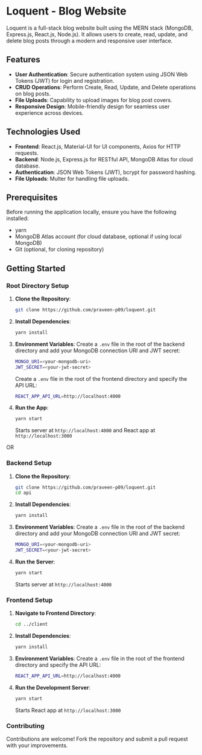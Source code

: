 # Loquent - Blog Website

Loquent is a full-stack blog website built using the MERN stack (MongoDB, Express.js, React.js, Node.js). It allows users to create, read, update, and delete blog posts through a modern and responsive user interface.

## Features

- **User Authentication**: Secure authentication system using JSON Web Tokens (JWT) for login and registration.
- **CRUD Operations**: Perform Create, Read, Update, and Delete operations on blog posts.
- **File Uploads**: Capability to upload images for blog post covers.
- **Responsive Design**: Mobile-friendly design for seamless user experience across devices.

## Technologies Used

- **Frontend**: React.js, Material-UI for UI components, Axios for HTTP requests.
- **Backend**: Node.js, Express.js for RESTful API, MongoDB Atlas for cloud database.
- **Authentication**: JSON Web Tokens (JWT), bcrypt for password hashing.
- **File Uploads**: Multer for handling file uploads.

## Prerequisites

Before running the application locally, ensure you have the following installed:

- yarn
- MongoDB Atlas account (for cloud database, optional if using local MongoDB)
- Git (optional, for cloning repository)

## Getting Started

### Root Directory Setup

1. **Clone the Repository**:
   ```bash
   git clone https://github.com/praveen-p09/loquent.git
   ```

2. **Install Dependencies**:
   ```bash
   yarn install
   ```
3. **Environment Variables**:
   Create a `.env` file in the root of the backend directory and add your MongoDB connection URI and JWT secret:
   ```bash
   MONGO_URI=<your-mongodb-uri>
   JWT_SECRET=<your-jwt-secret>
   ```
   Create a `.env` file in the root of the frontend directory and specify the API URL:
   ```bash
   REACT_APP_API_URL=http://localhost:4000
   ```
4. **Run the App**:
   ```bash
   yarn start
   ```
   Starts server at `http://localhost:4000` and React app at `http://localhost:3000`

OR

### Backend Setup

1. **Clone the Repository**:
   ```bash
   git clone https://github.com/praveen-p09/loquent.git
   cd api
   ```

2. **Install Dependencies**:
   ```bash
   yarn install
   ```
3. **Environment Variables**:
   Create a `.env` file in the root of the backend directory and add your MongoDB connection URI and JWT secret:
   ```bash
   MONGO_URI=<your-mongodb-uri>
   JWT_SECRET=<your-jwt-secret>
   ```
4. **Run the Server**:
   ```bash
   yarn start
   ```
   Starts server at `http://localhost:4000`

### Frontend Setup

1. **Navigate to Frontend Directory**:
   ```bash
   cd ../client
   ```
2. **Install Dependencies**:
   ```bash
   yarn install
   ```
3. **Environment Variables**:
   Create a `.env` file in the root of the frontend directory and specify the API URL:
   ```bash
   REACT_APP_API_URL=http://localhost:4000
   ```
4. **Run the Development Server**:
   ```bash
   yarn start
   ```
   Starts React app at `http://localhost:3000`

### Contributing

Contributions are welcome! Fork the repository and submit a pull request with your improvements.

